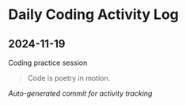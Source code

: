 # Daily Coding Activity Log

## 2024-11-19

Coding practice session

> Code is poetry in motion.

*Auto-generated commit for activity tracking*
